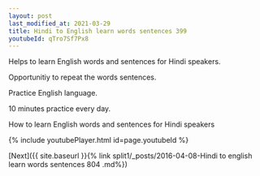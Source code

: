 ```yaml
---
layout: post
last_modified_at: 2021-03-29
title: Hindi to English learn words sentences 399 
youtubeId: qTro7Sf7Px8
---
```

 
 
Helps to learn English words and sentences for Hindi speakers.

Opportunitiy to repeat the words sentences. 

Practice English language. 
 
10 minutes practice every day. 
 
How to learn English words and sentences for Hindi speakers 
 
{% include youtubePlayer.html id=page.youtubeId %}
 
 
[Next]({{ site.baseurl }}{% link  split1/_posts/2016-04-08-Hindi to english learn words sentences 804 .md%})
 
